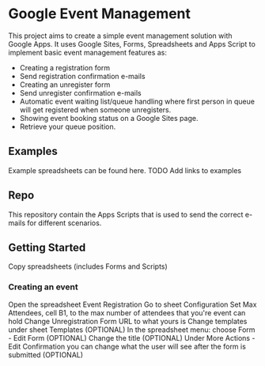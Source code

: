 # Google Event Management

This project aims to create a simple event management solution with Google Apps. It uses Google Sites, Forms, Spreadsheets and Apps Script to implement basic event management features as:

- Creating a registration form
- Send registration confirmation e-mails
- Creating an unregister form
- Send unregister confirmation e-mails
- Automatic event waiting list/queue handling where first person in queue will get registered when someone unregisters.
- Showing event booking status on a Google Sites page.
- Retrieve your queue position.

## Examples

Example spreadsheets can be found here.
TODO Add links to examples

## Repo

This repository contain the Apps Scripts that is used to send the correct e-mails for different scenarios.

## Getting Started

Copy spreadsheets (includes Forms and Scripts)

### Creating an event

Open the spreadsheet Event Registration
Go to sheet Configuration
Set Max Attendees, cell B1, to the max number of attendees that you're event can hold
Change Unregistration Form URL to what yours is
Change templates under sheet Templates (OPTIONAL)
In the spreadsheet menu: choose Form - Edit Form (OPTIONAL)
Change the title (OPTIONAL)
Under More Actions - Edit Confirmation you can change what the user will see after the form is submitted (OPTIONAL)
